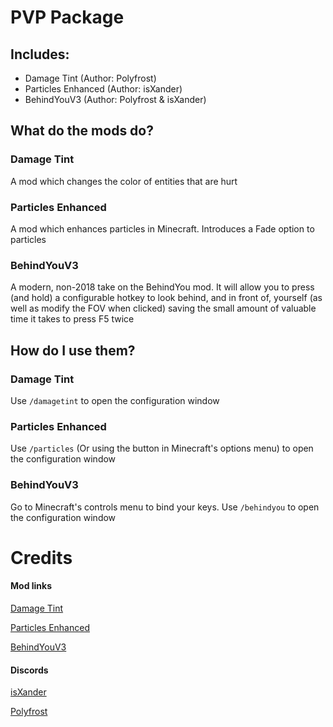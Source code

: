 # PVP Package

## Includes:

-   Damage Tint (Author: Polyfrost)
-   Particles Enhanced (Author: isXander)
-   BehindYouV3 (Author: Polyfrost & isXander)

## What do the mods do?

### Damage Tint

A mod which changes the color of entities that are hurt

### Particles Enhanced

A mod which enhances particles in Minecraft. Introduces a Fade option to particles

### BehindYouV3

A modern, non-2018 take on the BehindYou mod. It will allow you to press (and hold) a configurable hotkey to look behind, and in front of, yourself (as well as modify the FOV when clicked) saving the small amount of valuable time it takes to press F5 twice

## How do I use them?

### Damage Tint

Use `/damagetint` to open the configuration window

### Particles Enhanced

Use `/particles` (Or using the button in Minecraft's options menu) to open the configuration window

### BehindYouV3

Go to Minecraft's controls menu to bind your keys. Use `/behindyou` to open the configuration window

# Credits

#### Mod links

[Damage Tint](https://github.com/Polyfrost/DamageTint)

[Particles Enhanced](https://modrinth.com/mod/particlesenhanced)

[BehindYouV3](https://github.com/Polyfrost/BehindYouV3)

#### Discords

[isXander](https://discord.gg/AJv5ZnNT8q)

[Polyfrost](https://discord.gg/polyfrost)
